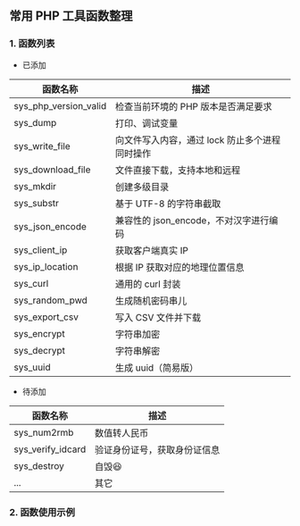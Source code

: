 常用 PHP 工具函数整理
---

### 1. 函数列表

- 已添加

| 函数名称 | 描述 |
| --- | --- |
| sys_php_version_valid | 检查当前环境的 PHP 版本是否满足要求 |
| sys_dump | 打印、调试变量 |
| sys_write_file | 向文件写入内容，通过 lock 防止多个进程同时操作 |
| sys_download_file | 文件直接下载，支持本地和远程 |
| sys_mkdir | 创建多级目录 |
| sys_substr | 基于 UTF-8 的字符串截取 |
| sys_json_encode | 兼容性的 json_encode，不对汉字进行编码 |
| sys_client_ip | 获取客户端真实 IP |
| sys_ip_location | 根据 IP 获取对应的地理位置信息 |
| sys_curl | 通用的 curl 封装 |
| sys_random_pwd | 生成随机密码串儿 |
| sys_export_csv | 写入 CSV 文件并下载 |
| sys_encrypt | 字符串加密 |
| sys_decrypt | 字符串解密 |
| sys_uuid | 生成 uuid（简易版） |

- 待添加

| 函数名称 | 描述 |
| --- | --- |
| sys_num2rmb | 数值转人民币 |
| sys_verify_idcard | 验证身份证号，获取身份证信息 |
| sys_destroy | 自毁😆 |
| ... | 其它 |


### 2. 函数使用示例







